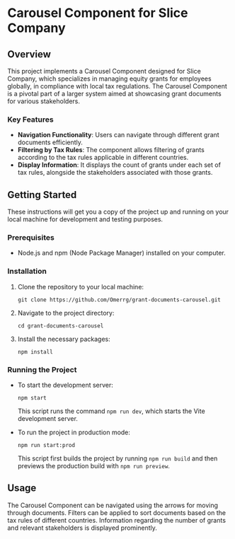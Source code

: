 # Carousel Component for Slice Company

## Overview

This project implements a Carousel Component designed for Slice Company, which specializes in managing equity grants for employees globally, in compliance with local tax regulations. The Carousel Component is a pivotal part of a larger system aimed at showcasing grant documents for various stakeholders.

### Key Features

- **Navigation Functionality**: Users can navigate through different grant documents efficiently.
- **Filtering by Tax Rules**: The component allows filtering of grants according to the tax rules applicable in different countries.
- **Display Information**: It displays the count of grants under each set of tax rules, alongside the stakeholders associated with those grants.

## Getting Started

These instructions will get you a copy of the project up and running on your local machine for development and testing purposes. 

### Prerequisites

- Node.js and npm (Node Package Manager) installed on your computer.

### Installation

1. Clone the repository to your local machine:

    ```
    git clone https://github.com/Omerrg/grant-documents-carousel.git
    ```

2. Navigate to the project directory:

    ```
    cd grant-documents-carousel
    ```

3. Install the necessary packages:

    ```
    npm install
    ```

### Running the Project

- To start the development server:

    ```
    npm start
    ```

    This script runs the command `npm run dev`, which starts the Vite development server.

- To run the project in production mode:

    ```
    npm run start:prod
    ```

    This script first builds the project by running `npm run build` and then previews the production build with `npm run preview`.

## Usage

The Carousel Component can be navigated using the arrows for moving through documents. Filters can be applied to sort documents based on the tax rules of different countries. Information regarding the number of grants and relevant stakeholders is displayed prominently.
